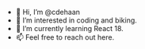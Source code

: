 - 👋 Hi, I’m @cdehaan
- 👀 I’m interested in coding and biking.
- 🌱 I’m currently learning React 18.
- 📫 Feel free to reach out here.

<!---
cdehaan/cdehaan is a ✨ special ✨ repository because its `README.md` (this file) appears on your GitHub profile.
You can click the Preview link to take a look at your changes.
--->
